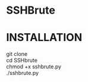 # SSHBrute

# INSTALLATION

git clone </br >
cd SSHbrute </br >
chmod +x sshbrute.py </br >
./sshbrute.py </br >
